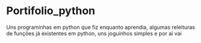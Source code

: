 # Portifolio_python
Uns programinhas em python que fiz enquanto aprendia, algumas releituras de funções já existentes em python, uns joguinhos simples e por aí vai

